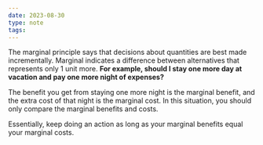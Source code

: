 ```yaml
---
date: 2023-08-30
type: note
tags: 
---
```


The marginal principle says that decisions about quantities are best made incrementally. Marginal indicates a difference between alternatives that represents only 1 unit more. **For example, should I stay one more day at vacation and pay one more night of expenses?**

The benefit you get from staying one more night is the marginal benefit, and the extra cost of that night is the marginal cost. In this situation, you should only compare the marginal benefits and costs.

Essentially, keep doing an action as long as your marginal benefits equal your marginal costs.